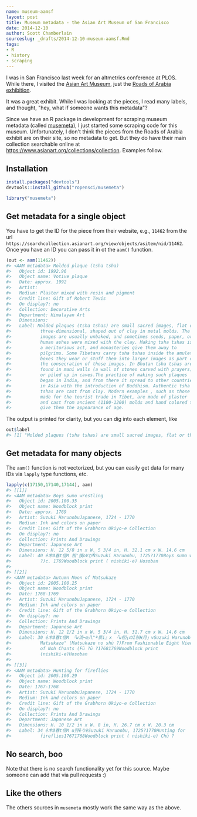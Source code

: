```yaml
---
name: museum-aamsf
layout: post
title: Museum metadata - the Asian Art Museum of San Francisco
date: 2014-12-10
author: Scott Chamberlain
sourceslug: _drafts/2014-12-10-museum-aamsf.Rmd
tags:
- R
- history
- scraping
---
```




I was in San Francisco last week for an altmetrics conference at PLOS. While there, I visited the [Asian Art Museum](https://www.asianart.org/), just the [Roads of Arabia exhibition](https://www.asianart.org/exhibitions_index/roads-of-arabia).

It was a great exhibit. While I was looking at the pieces, I read many labels, and thought, "hey, what if someone wants this metadata"? 

Since we have an R package in development for scraping museum metadata (called [musemeta](https://github.com/ropensci/musemeta)), I just started some scraping code for this museum. Unfortunately, I don't think the pieces from the Roads of Arabia exhibit are on their site, so no metadata to get. But they do have their main collection searchable online at <https://www.asianart.org/collections/collection>. Examples follow. 

## Installation


```r
install.packages("devtools")
devtools::install_github("ropensci/musemeta")
```


```r
library("musemeta")
```

## Get metadata for a single object

You have to get the ID for the piece from their website, e.g., `11462` from the url `https://searchcollection.asianart.org/view/objects/asitem/nid/11462`. Once you have an ID you can pass it in ot the `aam()` function.


```r
(out <- aam(11462))
#> <AAM metadata> Molded plaque (tsha tsha)
#>   Object id: 1992.96
#>   Object name: Votive plaque
#>   Date: approx. 1992
#>   Artist: 
#>   Medium: Plaster mixed with resin and pigment
#>   Credit line: Gift of Robert Tevis
#>   On display?: no
#>   Collection: Decorative Arts
#>   Department: Himalayan Art
#>   Dimensions: 
#>   Label: Molded plaques (tsha tshas) are small sacred images, flat or
#>           three-dimensional, shaped out of clay in metal molds. The
#>           images are usually unbaked, and sometimes seeds, paper, or
#>           human ashes were mixed with the clay. Making tsha tshas is
#>           a meritorious act, and monasteries give them away to
#>           pilgrims. Some Tibetans carry tsha tshas inside the amulet
#>           boxes they wear or stuff them into larger images as part of
#>           the consecration of those images. In Bhutan tsha tshas are
#>           found in mani walls (a wall of stones carved with prayers)
#>           or piled up in caves.The practice of making such plaques
#>           began in India, and from there it spread to other countries
#>           in Asia with the introduction of Buddhism. Authentic tsha
#>           tshas are cast from clay. Modern examples , such as those
#>           made for the tourist trade in Tibet, are made of plaster
#>           and cast from ancient (1100-1200) molds and hand colored to
#>           give them the appearance of age.
```

The output is printed for clarity, but you can dig into each element, like 


```r
out$label
#> [1] "Molded plaques (tsha tshas) are small sacred images, flat or three-dimensional, shaped out of clay in metal molds. The images are usually unbaked, and sometimes seeds, paper, or human ashes were mixed with the clay. Making tsha tshas is a meritorious act, and monasteries give them away to pilgrims. Some Tibetans carry tsha tshas inside the amulet boxes they wear or stuff them into larger images as part of the consecration of those images. In Bhutan tsha tshas are found in mani walls (a wall of stones carved with prayers) or piled up in caves.The practice of making such plaques began in India, and from there it spread to other countries in Asia with the introduction of Buddhism. Authentic tsha tshas are cast from clay. Modern examples , such as those made for the tourist trade in Tibet, are made of plaster and cast from ancient (1100-1200) molds and hand colored to give them the appearance of age."
```

## Get metadata for many objects

The `aam()` function is not vectorized, but you can easily get data for many IDs via `lapply` type functions, etc. 


```r
lapply(c(17150,17140,17144), aam)
#> [[1]]
#> <AAM metadata> Boys sumo wrestling
#>   Object id: 2005.100.35
#>   Object name: Woodblock print
#>   Date: approx. 1769
#>   Artist: Suzuki HarunobuJapanese, 1724 - 1770
#>   Medium: Ink and colors on paper
#>   Credit line: Gift of the Grabhorn Ukiyo-e Collection
#>   On display?: no
#>   Collection: Prints And Drawings
#>   Department: Japanese Art
#>   Dimensions: H. 12 5/8 in x W. 5 3/4 in, H. 32.1 cm x W. 14.6 cm
#>   Label: 40 é木Ø春t信M 相'撲oVびÑSuzuki Harunobu, 1725?1770Boys sumo wrestling ( Sumō
#>           ?)c. 1769Woodblock print ( nishiki-e) Hosoban
#> 
#> [[2]]
#> <AAM metadata> Autumn Moon of Matsukaze
#>   Object id: 2005.100.25
#>   Object name: Woodblock print
#>   Date: 1768-1769
#>   Artist: Suzuki HarunobuJapanese, 1724 - 1770
#>   Medium: Ink and colors on paper
#>   Credit line: Gift of the Grabhorn Ukiyo-e Collection
#>   On display?: no
#>   Collection: Prints And Drawings
#>   Department: Japanese Art
#>   Dimensions: H. 12 1/2 in x W. 5 3/4 in, H. 31.7 cm x W. 14.6 cm
#>   Label: 30 é木Ø春t信M 『w流¬æ八"ª景i』x 「u松¼のÌ秋H月」vSuzuki Harunobu, 1725?1770"Autumn Moon of
#>           Matsukaze" (Matsukaze no shū ?)From Fashionable Eight Views
#>           of Noh Chants (Fū ?ū ?17681769Woodblock print
#>           (nishiki-e)Hosoban
#> 
#> [[3]]
#> <AAM metadata> Hunting for fireflies
#>   Object id: 2005.100.29
#>   Object name: Woodblock print
#>   Date: 1767-1768
#>   Artist: Suzuki HarunobuJapanese, 1724 - 1770
#>   Medium: Ink and colors on paper
#>   Credit line: Gift of the Grabhorn Ukiyo-e Collection
#>   On display?: no
#>   Collection: Prints And Drawings
#>   Department: Japanese Art
#>   Dimensions: H. 10 1/2 in x W. 8 in, H. 26.7 cm x W. 20.3 cm
#>   Label: 34 é木Ø春t信M u狩ëりèSuzuki Harunobu, 1725?1770Hunting for
#>           fireflies17671768Woodblock print ( nishiki-e) Chū ?
```

## No search, boo

Note that there is no search functionality yet for this source. Maybe someone can add that via pull requests :)

## Like the others

The others sources in `musemeta` mostly work the same way as the above.
